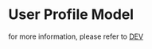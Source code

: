 # User Profile Model

for more information, please refer to [DEV](https://dev.to/earthcomfy/django-user-profile-3hik)

